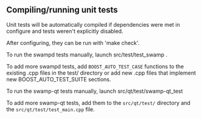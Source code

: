 Compiling/running unit tests
------------------------------------

Unit tests will be automatically compiled if dependencies were met in configure
and tests weren't explicitly disabled.

After configuring, they can be run with 'make check'.

To run the swampd tests manually, launch src/test/test_swamp .

To add more swampd tests, add `BOOST_AUTO_TEST_CASE` functions to the existing
.cpp files in the test/ directory or add new .cpp files that
implement new BOOST_AUTO_TEST_SUITE sections.

To run the swamp-qt tests manually, launch src/qt/test/swamp-qt_test

To add more swamp-qt tests, add them to the `src/qt/test/` directory and
the `src/qt/test/test_main.cpp` file.
